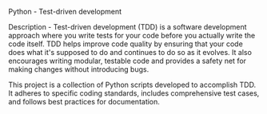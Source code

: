 Python - Test-driven development

Description - Test-driven development (TDD) is a software development approach where you write tests for your code before you actually write the code itself. TDD helps improve code quality by ensuring that your code does what it's supposed to do and continues to do so as it evolves. It also encourages writing modular, testable code and provides a safety net for making changes without introducing bugs.

This project is a collection of Python scripts developed to accomplish TDD. It adheres to specific coding standards, includes comprehensive test cases, and follows best practices for documentation.
